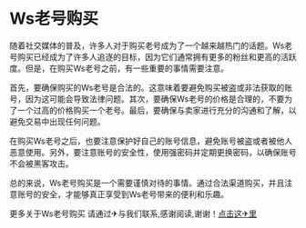 # Ws老号购买

随着社交媒体的普及，许多人对于购买老号成为了一个越来越热门的话题。Ws老号购买已经成为了许多人追逐的目标，因为它们通常拥有更多的粉丝和更高的活跃度。但是，在购买Ws老号之前，有一些重要的事情需要注意。

首先，要确保购买的Ws老号是合法的。这意味着要避免购买被盗或非法获取的账号，因为这可能会导致法律问题。其次，要确保Ws老号的价格是合理的，不要为了一个过高的价格购买一个老号。最后，要确保与卖家进行充分的沟通和了解，以避免交易中出现任何问题。

在购买Ws老号之后，也要注意保护好自己的账号信息，避免账号被盗或者被他人恶意使用。另外，要注意账号的安全性，使用强密码并定期更换密码，以确保账号不会被黑客攻击。

总的来说，Ws老号购买是一个需要谨慎对待的事情。通过合法渠道购买，并且注意账号的安全，才能够真正享受到Ws老号带来的便利和乐趣。

更多关于Ws老号购买 请通过✈与我们联系,感谢阅读,谢谢！[点击这✈里](https://t.me/lm66bot)